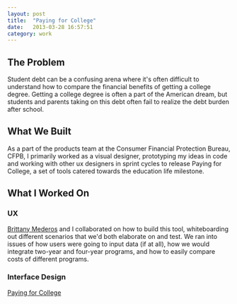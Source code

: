 ```yaml
---
layout: post
title:  "Paying for College"
date:   2013-03-28 16:57:51
category: work
---
```


## The Problem

Student debt can be a confusing arena where it's often difficult to understand how to compare the financial benefits of getting a college degree. Getting a college degree is often a part of the American dream, but students and parents taking on this debt often fail to realize the debt burden after school.

## What We Built

As a part of the products team at the Consumer Financial Protection Bureau, CFPB, I primarily worked as a visual designer, prototyping my ideas in code and working with other ux designers in sprint cycles to release Paying for College, a set of tools catered towards the education life milestone. 

## What I Worked On

### UX

[Brittany Mederos](http://brouin.com) and I collaborated on how to build this tool, whiteboarding out different scenarios that we'd both elaborate on and test. We ran into issues of how users were going to input data (if at all), how we would integrate two-year and four-year programs, and how to easily compare costs of different programs.

### Interface Design

[Paying for College](http://www.consumerfinance.gov/paying-for-college/compare-financial-aid-and-college-cost/)

